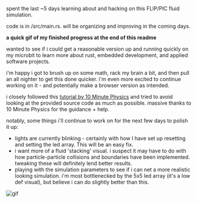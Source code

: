 spent the last ~5 days learning about and hacking on this FLIP/PIC fluid simulation.

code is in /src/main.rs. will be organizing and improving in the coming days.

**a quick gif of my finished progress at the end of this readme**

wanted to see if i could get a reasonable version up and running quickly on my microbit to learn more about rust, embedded development, and applied software projects.

i'm happy i got to brush up on some math, rack my brain a bit, and then pull an all nighter to get this done quicker. i'm even more excited to continue working on it - and potentially make a browser version as intended.

i closely followed this [tutorial by 10 Minute Physics](https://www.youtube.com/watch?v=XmzBREkK8kY) and tried to avoid looking at the provided source code as much as possible. massive thanks to 10 Minute Physics for the guidance + help.

notably, some things i'll continue to work on for the next few days to polish it up:
- lights are currently blinking - certainly with how I have set up resetting and setting the led array. This will be an easy fix.
- i want more of a fluid 'stacking' visual. i suspect it may have to do with how particle-particle collisions and boundaries have been implemented. tweaking these will definitely lend better results.
- playing with the simulation parameters to see if i can net a more realistic looking simulation. i'm most bottlenecked by the 5x5 led array (it's a low def visual), but believe i can do slightly better than this.

![gif](IMG_4149.gif)